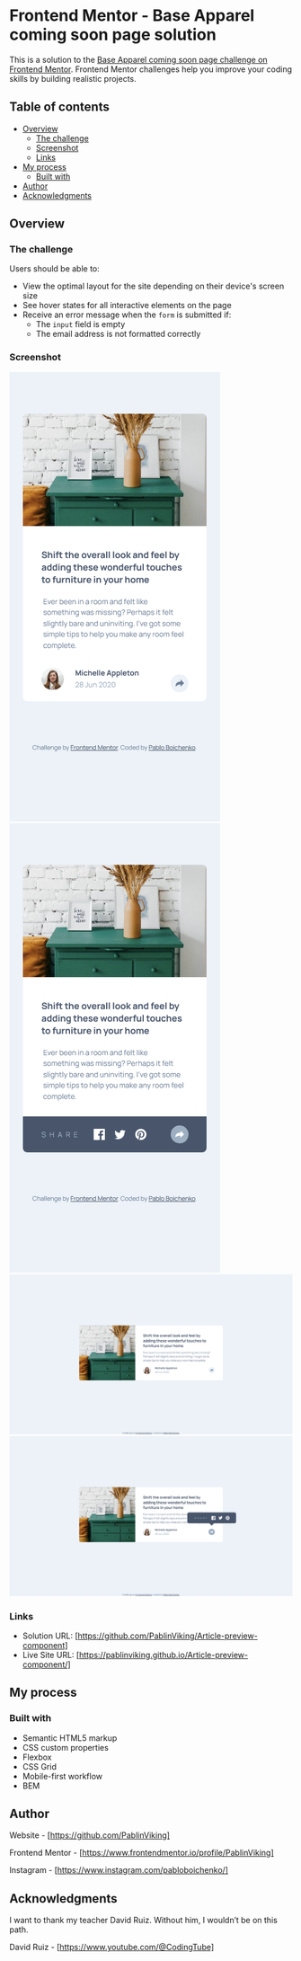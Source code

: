# Frontend Mentor - Base Apparel coming soon page solution

This is a solution to the [Base Apparel coming soon page challenge on Frontend Mentor](https://www.frontendmentor.io/challenges/base-apparel-coming-soon-page-5d46b47f8db8a7063f9331a0). Frontend Mentor challenges help you improve your coding skills by building realistic projects. 

## Table of contents

- [Overview](#overview)
  - [The challenge](#the-challenge)
  - [Screenshot](#screenshot)
  - [Links](#links)
- [My process](#my-process)
  - [Built with](#built-with)
- [Author](#author)
- [Acknowledgments](#acknowledgments)


## Overview

### The challenge

Users should be able to:

- View the optimal layout for the site depending on their device's screen size
- See hover states for all interactive elements on the page
- Receive an error message when the `form` is submitted if:
  - The `input` field is empty
  - The email address is not formatted correctly

### Screenshot

![alt text](375px.png)
![alt text](<375px active.png>) 
![alt text](1440px.png)
![alt text](<1440px active.png>)  

### Links

- Solution URL: [https://github.com/PablinViking/Article-preview-component]
- Live Site URL: [https://pablinviking.github.io/Article-preview-component/]

## My process

### Built with

- Semantic HTML5 markup
- CSS custom properties
- Flexbox
- CSS Grid
- Mobile-first workflow
- BEM

## Author

Website - [https://github.com/PablinViking]

Frontend Mentor - [https://www.frontendmentor.io/profile/PablinViking]

Instagram - [https://www.instagram.com/pabloboichenko/]

## Acknowledgments

I want to thank my teacher David Ruiz. Without him, I wouldn’t be on this path.

David Ruiz - [https://www.youtube.com/@CodingTube]